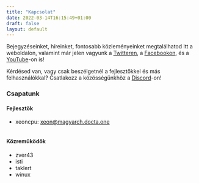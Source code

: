 ```yaml
---
title: "Kapcsolat"
date: 2022-03-14T16:15:49+01:00
draft: false
layout: default
---
```

Bejegyzéseinket, híreinket, fontosabb közleményeinket megtalálhatod itt a weboldalon, valamint már jelen vagyunk a [Twitteren](https://twitter.com/MagyarchL), a [Facebookon](https://www.facebook.com/MagyArch-Linux-109653650765151/), és a [YouTube](https://www.youtube.com/channel/UCFniOt1xnZFQjcWz3ZF00Ag)-on is!

Kérdésed van, vagy csak beszélgetnél a fejlesztőkkel és más felhasználókkal? Csatlakozz a közösségünkhöz a [Discord](https://discord.gg/gMPgqMNZMj)-on!

### Csapatunk
#### Fejlesztők
- xeoncpu: xeon@magyarch.docta.one
```
```
#### Közreműködők
- zver43
- isti
- taklert
- winux
```
```
```
```
```
```
```
```
```
```
```
```
